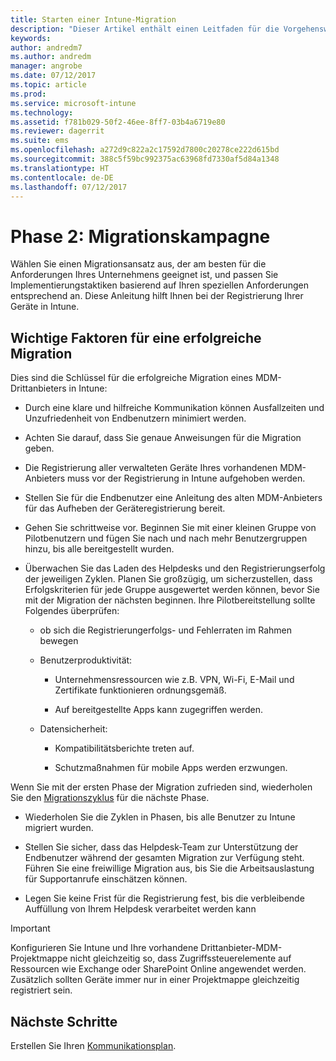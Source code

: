 ```yaml
---
title: Starten einer Intune-Migration
description: "Dieser Artikel enthält einen Leitfaden für die Vorgehensweise beim Starten einer Migrationskampagne."
keywords: 
author: andredm7
ms.author: andredm
manager: angrobe
ms.date: 07/12/2017
ms.topic: article
ms.prod: 
ms.service: microsoft-intune
ms.technology: 
ms.assetid: f781b029-50f2-46ee-8ff7-03b4a6719e80
ms.reviewer: dagerrit
ms.suite: ems
ms.openlocfilehash: a272d9c822a2c17592d7800c20278ce222d615bd
ms.sourcegitcommit: 388c5f59bc992375ac63968fd7330af5d84a1348
ms.translationtype: HT
ms.contentlocale: de-DE
ms.lasthandoff: 07/12/2017
---
```

# <a name="phase-2-migration-campaign"></a>Phase 2: Migrationskampagne

Wählen Sie einen Migrationsansatz aus, der am besten für die Anforderungen Ihres Unternehmens geeignet ist, und passen Sie Implementierungstaktiken basierend auf Ihren speziellen Anforderungen entsprechend an. Diese Anleitung hilft Ihnen bei der Registrierung Ihrer Geräte in Intune.

## <a name="keys-to-a-successful-migration"></a>Wichtige Faktoren für eine erfolgreiche Migration

Dies sind die Schlüssel für die erfolgreiche Migration eines MDM-Drittanbieters in Intune:

-   Durch eine klare und hilfreiche Kommunikation können Ausfallzeiten und Unzufriedenheit von Endbenutzern minimiert werden.

-   Achten Sie darauf, dass Sie genaue Anweisungen für die Migration geben.

-   Die Registrierung aller verwalteten Geräte Ihres vorhandenen MDM-Anbieters muss vor der Registrierung in Intune aufgehoben werden.

-   Stellen Sie für die Endbenutzer eine Anleitung des alten MDM-Anbieters für das Aufheben der Geräteregistrierung bereit.

-   Gehen Sie schrittweise vor. Beginnen Sie mit einer kleinen Gruppe von Pilotbenutzern und fügen Sie nach und nach mehr Benutzergruppen hinzu, bis alle bereitgestellt wurden.

-   Überwachen Sie das Laden des Helpdesks und den Registrierungserfolg der jeweiligen Zyklen. Planen Sie großzügig, um sicherzustellen, dass Erfolgskriterien für jede Gruppe ausgewertet werden können, bevor Sie mit der Migration der nächsten beginnen. Ihre Pilotbereitstellung sollte Folgendes überprüfen:

    -   ob sich die Registrierungerfolgs- und Fehlerraten im Rahmen bewegen

    -   Benutzerproduktivität:

        -   Unternehmensressourcen wie z.B. VPN, Wi-Fi, E-Mail und Zertifikate funktionieren ordnungsgemäß.

        -   Auf bereitgestellte Apps kann zugegriffen werden.

    -   Datensicherheit:

        -   Kompatibilitätsberichte treten auf.

        -   Schutzmaßnahmen für mobile Apps werden erzwungen.

Wenn Sie mit der ersten Phase der Migration zufrieden sind, wiederholen Sie den [Migrationszyklus](migration-guide-cycle.md) für die nächste Phase.

-   Wiederholen Sie die Zyklen in Phasen, bis alle Benutzer zu Intune migriert wurden.

-   Stellen Sie sicher, dass das Helpdesk-Team zur Unterstützung der Endbenutzer während der gesamten Migration zur Verfügung steht. Führen Sie eine freiwillige Migration aus, bis Sie die Arbeitsauslastung für Supportanrufe einschätzen können.

-   Legen Sie keine Frist für die Registrierung fest, bis die verbleibende Auffüllung von Ihrem Helpdesk verarbeitet werden kann

> [!IMPORTANT]
> Konfigurieren Sie Intune und Ihre vorhandene Drittanbieter-MDM-Projektmappe nicht gleichzeitig so, dass Zugriffssteuerelemente auf Ressourcen wie Exchange oder SharePoint Online angewendet werden. Zusätzlich sollten Geräte immer nur in einer Projektmappe gleichzeitig registriert sein.

## <a name="next-steps"></a>Nächste Schritte

Erstellen Sie Ihren [Kommunikationsplan](migration-guide-communication-plan.md).
